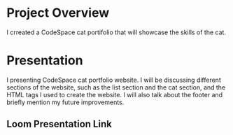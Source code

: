# Project Overview
I crreated a CodeSpace cat portifolio that will showcase the skills of the cat.

# Presentation
I presenting CodeSpace cat portfolio website. I will be discussing different sections of the website, such as the list section and the cat section, and the HTML tags I used to create the website. I will also talk about the footer and briefly mention my future improvements.

## Loom Presentation Link
<a href="https://www.loom.com/share/22f53af53c1f4aff8854755780783df9">
